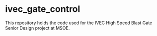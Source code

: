 # ivec_gate_control
This repository holds the code used for the IVEC High Speed Blast Gate Senior Design project at MSOE.
